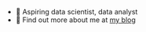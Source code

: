 - 👋 Aspiring data scientist, data analyst
- 👀 Find out more about me at [my blog](https://94light.wixsite.com/mysite/blog)

<!---
jiehwan94/jiehwan94 is a ✨ special ✨ repository because its `README.md` (this file) appears on your GitHub profile.
You can click the Preview link to take a look at your changes.
--->
